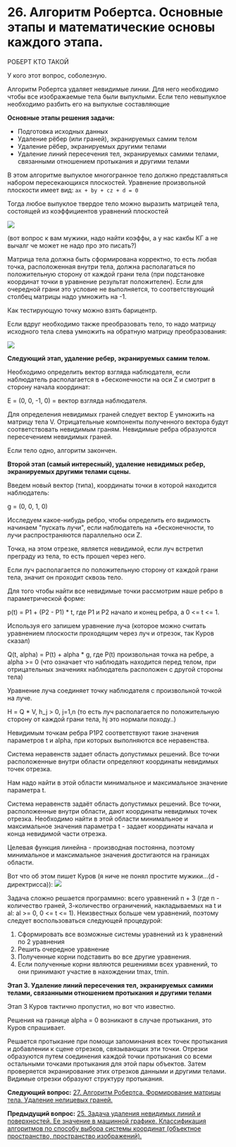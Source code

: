 # 26. Алгоритм Робертса. Основные этапы и математические основы каждого этапа.

РОБЕРТ КТО ТАКОЙ

У кого этот вопрос, соболезную.

Алгоритм Робертса удаляет невидимые линии. Для него необходимо чтобы все изображаемые тела были выпуклыми. Если тело невыпуклое необходимо разбить его на выпуклые составляющие

**Основные этапы решения задачи:**

* Подготовка исходных данных
* Удаление рёбер (или граней), экранируемых самим телом
* Удаление рёбер, экранируемых другими телами
* Удаление линий пересечения тел, экранируемых самими телами, связанными отношением протыкания и другими телами

В этом алгоритме выпуклое многогранное тело должно представляться набором пересекающихся плоскостей. Уравнение произвольной плоскости имеет вид:
`ax + by + cz + d = 0`

Тогда любое выпуклое твердое тело можно выразить матрицей тела, состоящей из коэффициентов уравнений плоскостей

![](https://sun9-14.userapi.com/0Ca8VcsArkAvAgiffXghkjf9z_MXrQcv9zpwaw/1gdXCkT0E0c.jpg)

(вот вопрос к вам мужики, надо найти коэффы, а у нас какбы КГ а не вычалг че может не надо про это писать?)

Матрица тела должна быть сформирована корректно, то есть любая точка, расположенная внутри тела, должна располагаться по положительную сторону от каждой грани тела (при подстановке координат точки в уравнение результат положителен). Если для очередной грани это условие не выполняется, то соответствующий столбец матрицы надо умножить на -1.

Как тестирующую точку можно взять барицентр. 

Если вдруг необходимо также преобразовать тело, то надо матрицу исходного тела слева умножить на обратную матрицу преобразования:

![](https://camo.githubusercontent.com/934ffaa61c07aa09067d3843b3fff15904b12a43/68747470733a2f2f73756e392d352e757365726170692e636f6d2f633835373732302f763835373732303932322f3230373038352f4a74786243596d547171302e6a7067)

**Cледующий этап, удаление ребер, экранируемых самим телом.**

Необходимо определить вектор взгляда наблюдателя, если наблюдатель располагается в +бесконечности на оси Z и смотрит в сторону начала координат:

E = (0, 0, -1, 0) = вектор взгляда наблюдателя.

Для определения невидимых граней следует вектор Е умножить на матрицу тела V. Отрицательные компоненты полученного вектора будут соответствовать невидимым граням.
Невидимые ребра образуются пересечением невидимых граней.

Если тело одно, алгоритм закончен.

**Второй этап (самый интересный), удаление невидимых ребер, экранируемых другими телами сцены.**

Введем новый вектор (типа), координаты точки в которой находится наблюдатель:

g = (0, 0, 1, 0)

Исследуем какое-нибудь ребро, чтобы определить его видимость начинаем "пускать лучи", если наблюдатель на +бесконечности, то лучи распространяются параллельно оси Z.

Точка, на этом отрезке, является невидимой, если луч встретил преграду из тела, то есть прошел через него.

Если луч располагается по положительную сторону от каждой грани тела, значит он проходит сквозь тело.
 
Для того чтобы найти все невидимые точки рассмотрим наше ребро в параметрической форме:

p(t) = P1 + (P2 - P1) * t, где P1 и P2 начало и конец ребра, a 0 <= t <= 1.

Используя его запишем уравнение луча (которое можно считать уравнением плоскости проходящим через луч и отрезок, так Куров сказал)

Q(t, alpha) =  P(t) + alpha * g, где P(t) произвольная точка на ребре, а alpha >= 0 (что означает что наблюдать находится перед телом, при отрицательных значениях наблюдатель расположен с другой стороны тела)

Уравнение луча соединяет точку наблюдателя с произвольной точкой на луче.

Н = Q * V, h_j > 0, j=1,n (то есть луч располагается по положительную сторону от каждой грани тела, hj это нормали походу..)

Невидимым точкам ребра P1P2 соответствуют такие значения параметров t и alpha, при которых выполняются все неравенства.

Система неравенств задает область допустимых решений. Все точки расположенные внутри области определяют координаты невидимых точек отрезка.

Нам надо найти в этой области минимальное и максимальное значение параметра t. 

Система неравенств задаёт область допустимых решений. Все точки, расположенные внутри области, дают координаты невидимых точек отрезка. Необходимо найти в этой области минимальное и максимальное значения параметра t - задает координаты начала и конца невидимой части отрезка.

Целевая функция линейна - производная постоянна, поэтому минимальное и максимальное значения достигаются на границах области.

Вот что об этом пишет Куров (я ниче не понял простите мужики...(d - директрисса)):
![](https://camo.githubusercontent.com/24883a080d664c03df2d049368175934cebf78d2/68747470733a2f2f73756e392d36362e757365726170692e636f6d2f633835383432302f763835383432303539332f3230626162302f34346f4d57634c784650382e6a7067)

Задача сложно решается программно: всего уравнений n + 3 (где n - количество граней, 3-количество ограничений, накладываемых на t и al: al >= 0, 0 <= t <= 1). Неизвестных больше чем уравнений, поэтому следует воспользоваться следующей процедурой:

1. Сформировать все возможные системы уравнений из k уравнений по 2 уравнения
1. Решить очередное уравнение
1. Полученные корни подставить во все другие уравнения.
1. Если полученные корни являются решениями всех уравнений, то они принимают участие в нахождении tmax, tmin.

**Этап 3. Удаление линий пересечения тел, экранируемых самими телами, связанными отношением протыкания и другими телами**

Этап 3 Куров тактично пропустил, но вот что известно.

Решения на границе alpha = 0 возникают в случае протыкания, это Куров спрашивает.

Решается протыкание при помощи запоминания всех точек протыкания и добавлении к сцене отрезков, связывающих эти точки. Отрезки образуются путем соединения каждой точки протыкания со всеми остальными точками протыкания для этой пары объектов. Затем проверяется экранирование этих отрезков данными и другими телами. Видимые отрезки образуют структуру протыкания.

**Следующий вопрос:**  [27. Алгоритм Робертса. Формирование матрицы тела. Удаление нелицевых  граней.](./exam27)


**Предыдущий вопрос:**  [25. Задача  удаления невидимых линий и поверхностей. Ее значение в машинной графике. Классификация алгоритмов по способу  выбора  системы  координат (объектное пространство,  пространство  изображений).](./exam25)
